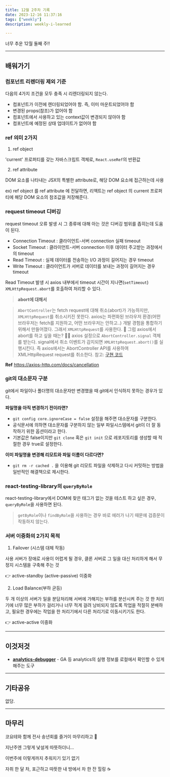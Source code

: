 ```yaml
---
title: 12월 2주차 기록
date: 2023-12-16 11:37:16
tags: ["weekly"]
description: weekly-i-learned

---
```


너무 추운 12월 둘째 주!!

<!-- more -->

---

## 배워가기

### 컴포넌트 리렌더링 제외 기준

다음의 4가지 조건을 모두 충족 시 리렌더링되지 않는다.

- 컴포넌트가 이전에 렌더링되었어야 함. 즉, 이미 마운트되었어야 함
- 변경된 props(참조)가 없어야 함
- 컴포넌트에서 사용하고 있는 context값이 변경되지 않아야 함
- 컴포넌트에 예정된 상태 업데이트가 없어야 함

### ref 의미 2가지

1. ref object

'current' 프로퍼티를 갖는 자바스크립트 객체로, `React.useRef`의 반환값

2. ref attribute

DOM 요소를 나타내는 JSX의 특별한 attribute로, 해당 DOM 요소에 접근하는데 사용

ex) ref object 를 ref attribute 에 전달하면, 리액트는 ref object 의 current 프로퍼티에 해당 DOM 요소의 참조값을 저장해준다.

### request timeout 디버깅

request timeout 오류 발생 시 그 종류에 대해 아는 것은 디버깅 범위를 좁히는데 도움이 된다.

- Connection Timeout : 클라이언트-서버 connection 실패 timeout
- Socket Timeout : 클라이언트-서버 connection 이후 데이터 주고받는 과정에서의 timeout
- Read Timeout : 실제 데이터를 전송하는 I/O 과정이 길어지는 경우 timeout
- Write Timeout : 클라이언트가 서버로 데이터를 보내는 과정이 길어지는 경우 timeout

Read Timeout 발생 시 axios 내부에서 timeout 시간이 지나면(`setTimeout`) `XMLHttpRequest.abort`를 호출하여 처리할 수 있다.

> **abort에 대해서**

> `AbortController`는 fetch request에 대해 취소(abort)가 가능하지만, `XMLHttpRequest`를 취소시키진 못한다.
> axios는 파편화된 브라우저 환경(어떤 브라우저는 fetch를 지원하고, 어떤 브라우저는 안하고..) 개발 경험을 통합하기 위해서 만들어졌다. 그래서 `XMLHttpRequest`를 사용한다.
> 🤔 그럼 axios에서 abort를 하고 싶을 때는?
> 💁‍♀️ axios 설정으로 `AbortController.signal` 객체를 받는다.
> signal에서 취소 이벤트가 감지되면 `XMLHttpRequest.abort()`를 실행시킨다. 즉 axios에서는 AbortController API를 사용하여 XMLHttpRequest request를 취소한다.
> 참고: [구현 코드](https://github.com/axios/axios/blob/b3be36585884ba1e237fdd0eacf55f678aefc396/lib/adapters/xhr.js#L234C1-L247C6)

**Ref** <https://axios-http.com/docs/cancellation>

### git의 대소문자 구분

git에서 파일이나 폴더명의 대소문자만 변경했을 때 git에서 인식하지 못하는 경우가 있다.

**파일명을 아직 변경하기 전이라면?**

- `git config core.ignoreCase = false` 설정을 해주면 대소문자를 구분한다.
- 공식문서에 의하면 대소문자를 구분하지 않는 일부 파일시스템에서 git이 더 잘 동작하기 위한 옵션이라고 한다.
- 기본값은 false이지만 `git clone` 혹은 `git init` 으로 레포지토리를 생성할 때 적절한 경우 true로 설정한다.

**이미 파일명을 변경해 리모트와 파일 이름이 다르다면?**

- `git rm -r cached .` 을 이용해 git 리모트 파일을 삭제하고 다시 커밋하는 방법을 일반적인 해결책으로 제시한다.

### react-testing-library의 `queryByRole`

react-testing-library에서 DOM에 찾은 태그가 없는 것을 테스트 하고 싶은 경우, `queryByRole`을 사용하면 된다.

> `getByRole`이나 `findByRole`을 사용하는 경우 바로 에러가 나기 때문에 검증문이 작동하지 않는다.

### 서버 이중화의 2가지 목적

1. Failover (시스템 대체 작동)

사용 서버가 장애로 사용이 어렵게 될 경우, 클론 서버로 그 일을 대신 처리하게 해서 무정지 시스템을 구축해 주는 것

👉 active-standby (active-passive) 이중화

2. Load Balance(부하 균등)

두 개 이상의 서버가 일을 분담처리해 서버에 가해지는 부하를 분산시켜 주는 것
한 처리기에 너무 많은 부하가 걸리거나 너무 적게 걸려 낭비되지 않도록 작업을 적절히 분배하고, 필요한 경우에는 작업을 한 처리기에서 다른 처리기로 이동시키기도 한다.

👉 active-active 이중화

---

## 이것저것

- [**analytics-debugger**](https://chromewebstore.google.com/detail/analytics-debugger/ilnpmccnfdjdjjikgkefkcegefikecdc?pli=1) - GA 등 analytics의 실행 정보를 로컬에서 확인할 수 있게 해주는 도구

---

## 기타공유

없당.

---

## 마무리

코요테와 함께 전사 송년회를 즐거이 마무리하고 🎵

지난주엔 그렇게 낯설게 따뜻하더니...

이번주에 이렇게까지 추워지기 있기 없기

자취 한 달 차, 포근하고 따뜻한 내 방에서 차 한 잔 힐링 ☕️

